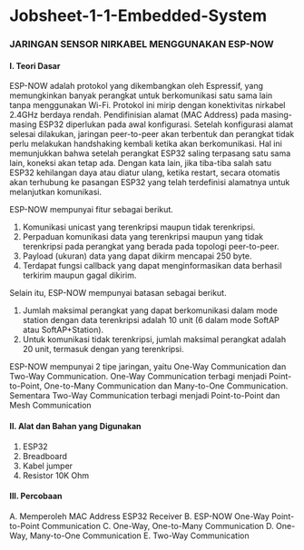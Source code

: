 # Jobsheet-1-1-Embedded-System
### JARINGAN SENSOR NIRKABEL MENGGUNAKAN ESP-NOW

#### I. Teori Dasar
ESP-NOW adalah protokol yang dikembangkan oleh Espressif, yang memungkinkan banyak perangkat untuk berkomunikasi satu sama lain tanpa menggunakan Wi-Fi. Protokol ini mirip dengan konektivitas nirkabel 2.4GHz berdaya rendah. Pendifinisian alamat (MAC Address) pada masing-masing ESP32 diperlukan pada awal konfigurasi. Setelah konfigurasi alamat selesai dilakukan, jaringan peer-to-peer akan terbentuk dan perangkat tidak perlu melakukan handshaking kembali ketika akan berkomunikasi. Hal ini memunjukkan bahwa setelah perangkat ESP32 saling terpasang satu sama lain, koneksi akan tetap ada. Dengan kata lain, jika tiba-tiba salah satu ESP32 kehilangan daya atau diatur ulang, ketika restart, secara otomatis akan terhubung ke pasangan ESP32 yang telah terdefinisi alamatnya untuk melanjutkan komunikasi.

ESP-NOW mempunyai fitur sebagai berikut.
1. Komunikasi unicast yang terenkripsi maupun tidak terenkripsi.
2. Perpaduan komunikasi data yang terenkripsi maupun yang tidak terenkripsi pada perangkat yang berada pada topologi peer-to-peer.
3. Payload (ukuran) data yang dapat dikirm mencapai 250 byte.
4. Terdapat fungsi callback yang dapat menginformasikan data berhasil terkirim maupun gagal dikirim. 

Selain itu, ESP-NOW mempunyai batasan sebagai berikut.
1. Jumlah maksimal perangkat yang dapat berkomunikasi dalam mode station dengan data terenkripsi adalah 10 unit (6 dalam mode SoftAP atau SoftAP+Station).
2. Untuk komunikasi tidak terenkripsi, jumlah maksimal perangkat adalah 20 unit, termasuk dengan yang terenkripsi. 

ESP-NOW mempunyai 2 tipe jaringan, yaitu One-Way Communication dan Two-Way Communication. One-Way Communication terbagi menjadi Point-to-Point, One-to-Many Communication dan Many-to-One Communication. Sementara Two-Way Communication terbagi menjadi Point-to-Point dan Mesh Communication

#### II. Alat dan Bahan yang Digunakan
1) ESP32
2) Breadboard
3) Kabel jumper
4) Resistor 10K Ohm

#### III. Percobaan
A. Memperoleh MAC Address ESP32 Receiver
B. ESP-NOW One-Way Point-to-Point Communication
C. One-Way, One-to-Many Communication 
D. One-Way, Many-to-One Communication 
E. Two-Way Communication

